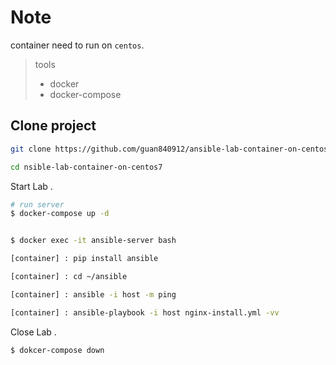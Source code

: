 # Note 

container need to run on `centos`.

>    tools
>  - docker  
>  - docker-compose


## Clone project 
```bash
git clone https://github.com/guan840912/ansible-lab-container-on-centos7.git

cd nsible-lab-container-on-centos7
```

Start Lab .
```bash
# run server 
$ docker-compose up -d 


$ docker exec -it ansible-server bash

[container] : pip install ansible 

[container] : cd ~/ansible 

[container] : ansible -i host -m ping 

[container] : ansible-playbook -i host nginx-install.yml -vv 

```

Close Lab .
```bash
$ dokcer-compose down 
```